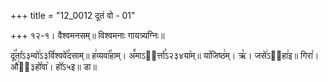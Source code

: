 +++
title = "12_0012 दूतं वो - 01"

+++
१२-१। वैश्वमनसम्॥ विश्वमनाः गायत्र्यग्निः॥

दू꣥꣯ता꣤ऽ३म्वो꣢ऽ३वि꣤श्ववे꣥꣯दसाम्॥ ह꣢व्यवा꣡꣯हाम्। अ꣪माऽ२᳐र्त्ता꣣ऽ२३४या꣥म्॥ या꣡जिष्ठ꣢म्। ऋ꣡। जसे꣢ऽ३᳐हा꣢इ॥ गिरा꣡। औ꣢ऽ᳐३हो꣤वा꣥। हो꣤ऽ५इ॥ डा॥